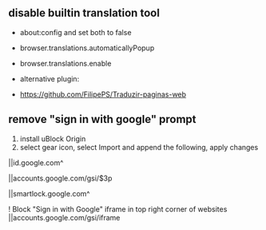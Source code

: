 ## disable builtin translation tool

* about:config and set both to false

* browser.translations.automaticallyPopup

* browser.translations.enable

* alternative plugin: 
* https://github.com/FilipePS/Traduzir-paginas-web

## remove "sign in with google" prompt

  1. install uBlock Origin
  2. select gear icon, select Import and append the following, apply changes

||id.google.com^

||accounts.google.com/gsi/$3p

||smartlock.google.com^

! Block "Sign in with Google" iframe in top right corner of websites ||accounts.google.com/gsi/iframe 
